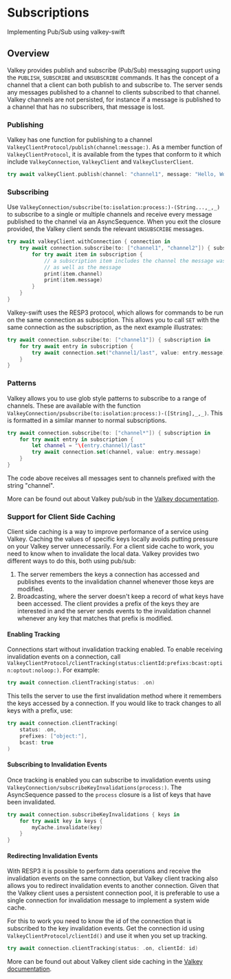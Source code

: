 # Subscriptions

Implementing Pub/Sub using valkey-swift

## Overview

Valkey provides publish and subscribe (Pub/Sub) messaging support using the `PUBLISH`, `SUBSCRIBE` and `UNSUBSCRIBE` commands. It has the concept of a channel that a client can both publish to and subscribe to. The server sends any messages published to a channel to clients subscribed to that channel. Valkey channels are not persisted, for instance if a message is published to a channel that has no subscribers, that message is lost. 

### Publishing

Valkey has one function for publishing to a channel ``ValkeyClientProtocol/publish(channel:message:)``. As a member function of ``ValkeyClientProtocol``, it is available from the types that conform to it which include ``ValkeyConnection``, ``ValkeyClient`` and ``ValkeyClusterClient``.

```swift
try await valkeyClient.publish(channel: "channel1", message: "Hello, World!")
```

### Subscribing

Use ``ValkeyConnection/subscribe(to:isolation:process:)-(String...,_,_)`` to subscribe to a single or multiple channels and receive every message published to the channel via an AsyncSequence. When you exit the closure provided, the Valkey client sends the relevant `UNSUBSCRIBE` messages.

```swift
try await valkeyClient.withConnection { connection in
    try await connection.subscribe(to: ["channel1", "channel2"]) { subscription in
        for try await item in subscription {
            // a subscription item includes the channel the message was published on
            // as well as the message
            print(item.channel)
            print(item.message)
        }
    }
}
```

Valkey-swift uses the RESP3 protocol, which allows for commands to be run on the same connection as subsciption. This allows you to call `SET` with the same connection as the subscription, as the next example illustrates: 

```swift
try await connection.subscribe(to: ["channel1"]) { subscription in
    for try await entry in subscription {
        try await connection.set("channel1/last", value: entry.message)
    }
}
```

### Patterns

Valkey allows you to use glob style patterns to subscribe to a range of channels. These are available with the function ``ValkeyConnection/psubscribe(to:isolation:process:)-([String],_,_)``. This is formatted in a similar manner to normal subscriptions.

```swift
try await connection.subscribe(to: ["channel*"]) { subscription in
    for try await entry in subscription {
        let channel = "\(entry.channel)/last"
        try await connection.set(channel, value: entry.message)
    }
}
```

The code above receives all messages sent to channels prefixed with the string "channel".

More can be found out about Valkey pub/sub in the [Valkey documentation](https://valkey.io/topics/pubsub/).

### Support for Client Side Caching

Client side caching is a way to improve performance of a service using Valkey. Caching the values of specific keys locally avoids putting pressure on your Valkey server unnecessarily. For a client side cache to work, you need to know when to invalidate the local data. Valkey provides two different ways to do this, both using pub/sub:

1) The server remembers the keys a connection has accessed and publishes events to the invalidation channel whenever those keys are modified.
2) Broadcasting, where the server doesn't keep a record of what keys have been accessed. The client provides a prefix of the keys they are interested in and the server sends events to the invalidation channel whenever any key that matches that prefix is modified.

#### Enabling Tracking

Connections start without invalidation tracking enabled. To enable receiving invalidation events on a connection, call ``ValkeyClientProtocol/clientTracking(status:clientId:prefixs:bcast:optin:optout:noloop:)``. For example:

```swift
try await connection.clientTracking(status: .on)
```

This tells the server to use the first invalidation method where it remembers the keys accessed by a connection. If you would like to track changes to all keys with a prefix, use:

```swift
try await connection.clientTracking(
    status: .on,
    prefixes: ["object:"],
    bcast: true
)
```

#### Subscribing to Invalidation Events

Once tracking is enabled you can subscribe to invalidation events using ``ValkeyConnection/subscribeKeyInvalidations(process:)``. The AsyncSequence passed to the `process` closure is a list of keys that have been invalidated.

```swift
try await connection.subscribeKeyInvalidations { keys in
    for try await key in keys {
        myCache.invalidate(key)
    }
}
```

#### Redirecting Invalidation Events

With RESP3 it is possible to perform data operations and receive the invalidation events on the same connection, but Valkey client tracking also allows you to redirect invalidation events to another connection. Given that the Valkey client uses a persistent connection pool, it is preferable to use a single connection for invalidation message to implement a system wide cache.

For this to work you need to know the id of the connection that is subscribed to the key invalidation events. Get the connection id using ``ValkeyClientProtocol/clientId()`` and use it when you set up tracking. 

```swift
try await connection.clientTracking(status: .on, clientId: id)
```

More can be found out about Valkey client side caching in the [Valkey documentation](https://valkey.io/topics/client-side-caching/).
